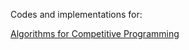 Codes and implementations for:

[Algorithms for Competitive Programming](https://cp-algorithms.com/)